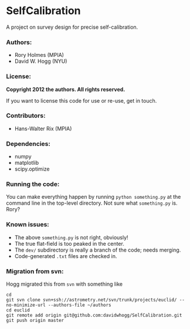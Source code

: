 # SelfCalibration

A project on survey design for precise self-calibration.

### Authors:

* Rory Holmes (MPIA)
* David W. Hogg (NYU)

### License:

**Copyright 2012 the authors.  All rights reserved.**

If you want to license this code for use or re-use, get in touch.

### Contributors:

* Hans-Walter Rix (MPIA)

### Dependencies:

* numpy
* matplotlib
* scipy.optimize

### Running the code:

You can make everything happen by running `python something.py` at the
command line in the top-level directory.  Not sure what `something.py`
is.  Rory?

### Known issues:

* The above `something.py` is not right, obviously!
* The true flat-field is too peaked in the center.
* The `dev/` subdirectory is really a branch of the code; needs
  merging.
* Code-generated `.txt` files are checked in.

### Migration from svn:

Hogg migrated this from `svn` with something like

    cd
    git svn clone svn+ssh://astrometry.net/svn/trunk/projects/euclid/ --no-minimize-url --authors-file ~/authors
    cd euclid
    git remote add origin git@github.com:davidwhogg/SelfCalibration.git
    git push origin master
